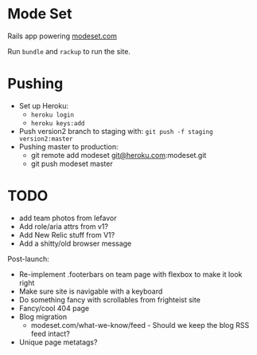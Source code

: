 Mode Set
========

Rails app powering [modeset.com](http://www.modeset.com/)

Run `bundle` and `rackup` to run the site.

Pushing
========

* Set up Heroku:
  * `heroku login`
  * `heroku keys:add`
* Push version2 branch to staging with: `git push -f staging version2:master`
* Pushing master to production:
  * git remote add modeset git@heroku.com:modeset.git
  * git push modeset master

TODO
========

* add team photos from lefavor
* Add role/aria attrs from v1?
* Add New Relic stuff from V1?
* Add a shitty/old browser message

Post-launch:

* Re-implement .footerbars on team page with flexbox to make it look right
* Make sure site is navigable with a keyboard
* Do something fancy with scrollables from frighteist site
* Fancy/cool 404 page
* Blog migration
  * modeset.com/what-we-know/feed - Should we keep the blog RSS feed intact?
* Unique page metatags?
